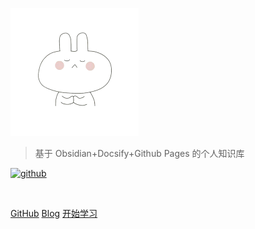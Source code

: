 ![](image/logo.png)



> 基于 Obsidian+Docsify+Github Pages 的个人知识库

[![github](https://img.shields.io/badge/github-babeltower-brightgreen.svg)](https://github.com/BabelTower/notes) 


<span id="busuanzi_container_site_pv" style='display:none'>
    👀 访问量：<span id="busuanzi_value_site_pv"></span> 次
</span>
<span id="busuanzi_container_site_uv" style='display:none'>
    | 🚴‍♂️ 访客数：<span id="busuanzi_value_site_uv"></span> 人
</span>

<br>



[GitHub](https://github.com/githubgeekrabbit)
[Blog](https://qu1u1.cn)
[开始学习](README)


